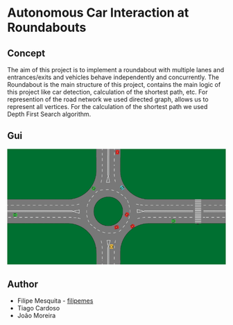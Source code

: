 # Autonomous Car Interaction at Roundabouts

## Concept

The aim of this project is to implement a roundabout with multiple lanes and entrances/exits and vehicles behave independently and concurrently.
The Roundabout is the main structure of this project, contains the main logic of this project like car detection,  calculation of the shortest path, etc. For represention of the road network we used directed graph, allows us to represent all vertices. For the calculation of the shortest path we used Depth First Search algorithm.

## Gui

![Roundabout](screenshot/roundabout.gif)

## Author

* Filipe Mesquita - [filipemes](https://github.com/filipemes)
* Tiago Cardoso
* João Moreira
